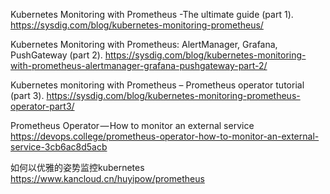 Kubernetes Monitoring with Prometheus -The ultimate guide (part 1).
https://sysdig.com/blog/kubernetes-monitoring-prometheus/

Kubernetes Monitoring with Prometheus: AlertManager, Grafana, PushGateway (part 2).
https://sysdig.com/blog/kubernetes-monitoring-with-prometheus-alertmanager-grafana-pushgateway-part-2/


Kubernetes monitoring with Prometheus – Prometheus operator tutorial (part 3).
https://sysdig.com/blog/kubernetes-monitoring-prometheus-operator-part3/


Prometheus Operator — How to monitor an external service
https://devops.college/prometheus-operator-how-to-monitor-an-external-service-3cb6ac8d5acb



如何以优雅的姿势监控kubernetes
https://www.kancloud.cn/huyipow/prometheus